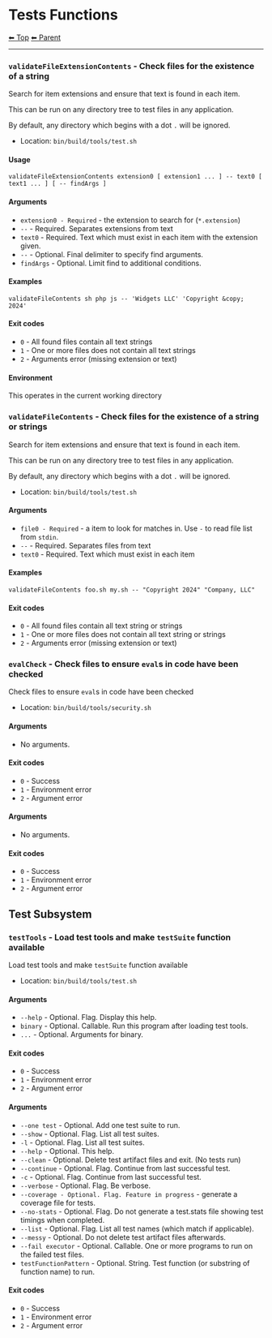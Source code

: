 # Tests Functions

<!-- TEMPLATE header 2 -->
[⬅ Top](index.md) [⬅ Parent ](../index.md)
<hr />

### `validateFileExtensionContents` - Check files for the existence of a string

Search for item extensions and ensure that text is found in each item.

This can be run on any directory tree to test files in any application.

By default, any directory which begins with a dot `.` will be ignored.

- Location: `bin/build/tools/test.sh`

#### Usage

    validateFileExtensionContents extension0 [ extension1 ... ] -- text0 [ text1 ... ] [ -- findArgs ]
    

#### Arguments

- `extension0 - Required` - the extension to search for (`*.extension`)
- `--` - Required. Separates extensions from text
- `text0` - Required. Text which must exist in each item with the extension given.
- `--` - Optional. Final delimiter to specify find arguments.
- `findArgs` - Optional. Limit find to additional conditions.

#### Examples

    validateFileContents sh php js -- 'Widgets LLC' 'Copyright &copy; 2024'

#### Exit codes

- `0` - All found files contain all text strings
- `1` - One or more files does not contain all text strings
- `2` - Arguments error (missing extension or text)

#### Environment

This operates in the current working directory
### `validateFileContents` - Check files for the existence of a string or strings

Search for item extensions and ensure that text is found in each item.

This can be run on any directory tree to test files in any application.

By default, any directory which begins with a dot `.` will be ignored.

- Location: `bin/build/tools/test.sh`

#### Arguments

- `file0 - Required` - a item to look for matches in. Use `-` to read file list from `stdin`.
- `--` - Required. Separates files from text
- `text0` - Required. Text which must exist in each item

#### Examples

    validateFileContents foo.sh my.sh -- "Copyright 2024" "Company, LLC"

#### Exit codes

- `0` - All found files contain all text string or strings
- `1` - One or more files does not contain all text string or strings
- `2` - Arguments error (missing extension or text)
### `evalCheck` - Check files to ensure `eval`s in code have been checked

Check files to ensure `eval`s in code have been checked

- Location: `bin/build/tools/security.sh`

#### Arguments

- No arguments.

#### Exit codes

- `0` - Success
- `1` - Environment error
- `2` - Argument error
#### Arguments

- No arguments.

#### Exit codes

- `0` - Success
- `1` - Environment error
- `2` - Argument error

## Test Subsystem

### `testTools` - Load test tools and make `testSuite` function available

Load test tools and make `testSuite` function available

- Location: `bin/build/tools/test.sh`

#### Arguments

- `--help` - Optional. Flag. Display this help.
- `binary` - Optional. Callable. Run this program after loading test tools.
- `...` - Optional. Arguments for binary.

#### Exit codes

- `0` - Success
- `1` - Environment error
- `2` - Argument error
#### Arguments

- `--one test` - Optional. Add one test suite to run.
- `--show` - Optional. Flag. List all test suites.
- `-l` - Optional. Flag. List all test suites.
- `--help` - Optional. This help.
- `--clean` - Optional. Delete test artifact files and exit. (No tests run)
- `--continue` - Optional. Flag. Continue from last successful test.
- `-c` - Optional. Flag. Continue from last successful test.
- `--verbose` - Optional. Flag. Be verbose.
- `--coverage - Optional. Flag. Feature in progress` - generate a coverage file for tests.
- `--no-stats` - Optional. Flag. Do not generate a test.stats file showing test timings when completed.
- `--list` - Optional. Flag. List all test names (which match if applicable).
- `--messy` - Optional. Do not delete test artifact files afterwards.
- `--fail executor` - Optional. Callable. One or more programs to run on the failed test files.
- `testFunctionPattern` - Optional. String. Test function (or substring of function name) to run.

#### Exit codes

- `0` - Success
- `1` - Environment error
- `2` - Argument error
